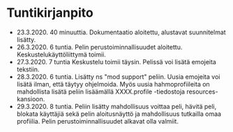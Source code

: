# Tuntikirjanpito
* 23.3.2020. 40 minuuttia. Dokumentaatio aloitettu, alustavat suunnitelmat lisätty.
* 26.3.2020. 6 tuntia. Pelin perustoiminnallisuudet aloitettu. Keskustelukäyttöliittymä toimii.
* 27.3.2020. 7 tuntia Keskustelu toimii täysin. Pelissä voi lisätä emojeita tekstiin.
* 28.3.2020. 6 tuntia. Lisätty ns "mod support" peliin. Uusia emojeita voi lisätä ilman, että täytyy ohjelmoida. Myös uusia hahmoprofiileita on mahdollista lisätä peliin lisäämällä XXXX.profile -tiedostoja resources-kansioon.
* 29.3.2020. 8 tuntia. Peliin lisätty mahdollisuus voittaa peli, hävitä peli, blokata käyttäjiä sekä pelin aloitusnäyttö ja mahdollisuus tutkailla omaa profiilia. Pelin perustoiminnallisuudet alkavat olla valmiit.

